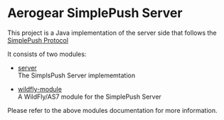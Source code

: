 # Aerogear SimplePush Server
This project is a Java implementation of the server side that follows the [SimplePush Protocol](https://wiki.mozilla.org/WebAPI/SimplePush/Protocol)

It consists of two modules:  

* [server](https://github.com/danbev/aerogear-simplepush-server/tree/master/server)  
The SimplsPush Server implememtation

* [wildfly-module](https://github.com/danbev/aerogear-simplepush-server/tree/master/wildfly-module)  
A WildFly/AS7 module for the SimplePush Server

Please refer to the above modules documentation for more information.

